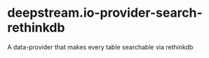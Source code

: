 # deepstream.io-provider-search-rethinkdb
A data-provider that makes every table searchable via rethinkdb
